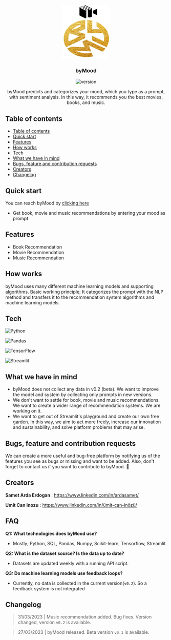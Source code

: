 <p align="center">
  <a href="https://ardasamett-bymood-v1-app-s3zy0j.streamlit.app/">
    <img src="images/bym_logo.png" alt="Logo" width=150 height=170>
  </a>


  <h3 align="center">byMood</h3>

<center>

![version](https://img.shields.io/badge/Version-0.2%20(Beta)-green)

</center>

  <p align="center">
    byMood predicts and categorizes your mood, which you type as a prompt, with sentiment analysis. In this way, it recommends you the best movies, books, and music.
    <br>
    
  </p>
</p>


## Table of contents

- [Table of contents](#table-of-contents)
- [Quick start](#quick-start)
- [Features](#features)
- [How works](#how-works)
- [Tech](#tech)
- [What we have in mind](#what-we-have-in-mind)
- [Bugs, feature and contribution requests](#bugs-feature-and-contribution-requests)
- [Creators](#creators)
- [Changelog](#changelog)


## Quick start

You can reach byMood by <a href="https://ardasamett-bymood-v1-app-s3zy0j.streamlit.app/"> clicking here </a>

- Get book, movie and music recommendations by entering your mood as prompt
  

## Features

* Book Recommendation
* Movie Recommendation
* Music Recommendation

## How works

byMood uses many different machine learning models and supporting algorithms. Basic working principle; It categorizes the prompt with the NLP method and transfers it to the recommendation system algorithms and machine learning models.

## Tech

![Python](https://img.shields.io/badge/python-3670A0?style=for-the-badge&logo=python&logoColor=ffdd54)

![Pandas](https://img.shields.io/badge/pandas-%23150458.svg?style=for-the-badge&logo=pandas&logoColor=white)

![TensorFlow](https://img.shields.io/badge/TensorFlow-%23FF6F00.svg?style=for-the-badge&logo=TensorFlow&logoColor=white)

![Streamlit](https://img.shields.io/badge/streamlit-%23FF4B4B.svg?&style=for-the-badge&logo=streamlit&logoColor=white")


## What we have in mind

* byMood does not collect any data in v0.2 (beta). We want to improve the model and system by collecting only prompts in new versions.
* We don't want to settle for book, movie and music recommendations. We want to create a wider range of recommendation systems. We are working on it.
* We want to get out of Streamlit's playground and create our own free garden. In this way, we aim to act more freely, increase our innovation and sustainability, and solve platform problems that may arise.

## Bugs, feature and contribution requests

We can create a more useful and bug-free platform by notifying us of the features you see as bugs or missing and want to be added. Also, don't forget to contact us if you want to contribute to byMood. :metal: 



## Creators

**Samet Arda Erdogan** : <https://www.linkedin.com/in/ardasamet/>

**Umit Can Inozu** : <https://www.linkedin.com/in/ümit-can-inözü/>


## FAQ

**Q1: What technologies does byMood use?** 

* Mostly; Python, SQL, Pandas, Numpy, Scikit-learn, Tensorflow, Streamlit

**Q2: What is the dataset source? Is the data up to date?** 

* Datasets are updated weekly with a running API script.

**Q3: Do machine learning models use feedback loops?** 

* Currently, no data is collected in the current version(``v0.2``). So a feedback system is not integrated



## Changelog


> 31/03/2023 |  Music recommendation added. Bug fixes. Version changed, version ``v0.2`` is available.

> 27/03/2023 |  byMood released. Beta version ``v0.1`` is available.
